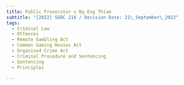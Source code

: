 ```yaml
---
title: Public Prosecutor v Ng Eng Thiam
subtitle: "[2022] SGDC 216 / Decision Date: 21\_September\_2022"
tags:
  - Criminal Law
  - Offences
  - Remote Gambling Act
  - Common Gaming Houses Act
  - Organised Crime Act
  - Criminal Procedure and Sentencing
  - Sentencing
  - Principles

---
```

